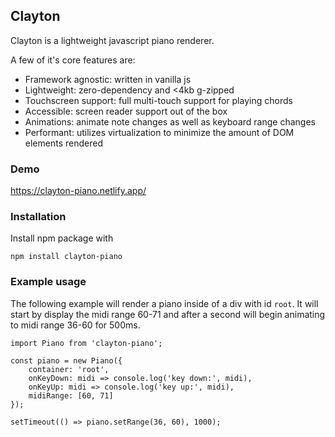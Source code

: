 ## Clayton
Clayton is a lightweight javascript piano renderer.

A few of it's core features are:
- Framework agnostic: written in vanilla js
- Lightweight: zero-dependency and <4kb g-zipped
- Touchscreen support: full multi-touch support for playing chords
- Accessible: screen reader support out of the box
- Animations: animate note changes as well as keyboard range changes
- Performant: utilizes virtualization to minimize the amount of DOM elements rendered

### Demo
https://clayton-piano.netlify.app/

### Installation
Install npm package with
```
npm install clayton-piano
```

### Example usage

The following example will render a piano inside of a div with id `root`. It will start by display the midi range 60-71 and after a second will begin animating to midi range 36-60 for 500ms.
```
import Piano from 'clayton-piano';

const piano = new Piano({
    container: 'root',
    onKeyDown: midi => console.log('key down:', midi),
    onKeyUp: midi => console.log('key up:', midi),
    midiRange: [60, 71]
});

setTimeout(() => piano.setRange(36, 60), 1000);
```
